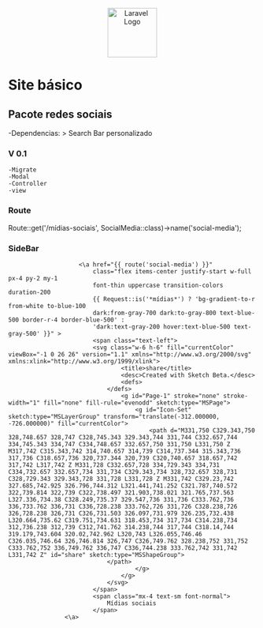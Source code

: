<p align="center"><a href="https://github.com/laiguz" target="_blank"><img src="https://avatars.githubusercontent.com/u/138938048?v=4" width="100" alt="Laravel Logo"></a></p>

# Site básico 
## Pacote redes sociais
-Dependencias: 
    > Search Bar personalizado
### V 0.1 
    -Migrate
    -Modal
    -Controller
    -view

### Route
Route::get('/mídias-sociais', SocialMedia::class)->name('social-media');

### SideBar
                        <\a href="{{ route('social-media') }}"
                            class="flex items-center justify-start w-full px-4 py-2 my-1
                            font-thin uppercase transition-colors duration-200
                            {{ Request::is('*mídias*') ? 'bg-gradient-to-r from-white to-blue-100
                            dark:from-gray-700 dark:to-gray-800 text-blue-500 border-r-4 border-blue-500' :
                            'dark:text-gray-200 hover:text-blue-500 text-gray-500' }}" >
                            <span class="text-left">
                            <svg class="w-6 h-6" fill="currentColor" viewBox="-1 0 26 26" version="1.1" xmlns="http://www.w3.org/2000/svg" xmlns:xlink="http://www.w3.org/1999/xlink">
                                    <title>share</title>
                                    <desc>Created with Sketch Beta.</desc>
                                    <defs>
                                </defs>
                                    <g id="Page-1" stroke="none" stroke-width="1" fill="none" fill-rule="evenodd" sketch:type="MSPage">
                                        <g id="Icon-Set" sketch:type="MSLayerGroup" transform="translate(-312.000000, -726.000000)" fill="currentColor">
                                            <path d="M331,750 C329.343,750 328,748.657 328,747 C328,745.343 329.343,744 331,744 C332.657,744 334,745.343 334,747 C334,748.657 332.657,750 331,750 L331,750 Z M317,742 C315.343,742 314,740.657 314,739 C314,737.344 315.343,736 317,736 C318.657,736 320,737.344 320,739 C320,740.657 318.657,742 317,742 L317,742 Z M331,728 C332.657,728 334,729.343 334,731 C334,732.657 332.657,734 331,734 C329.343,734 328,732.657 328,731 C328,729.343 329.343,728 331,728 L331,728 Z M331,742 C329.23,742 327.685,742.925 326.796,744.312 L321.441,741.252 C321.787,740.572 322,739.814 322,739 C322,738.497 321.903,738.021 321.765,737.563 L327.336,734.38 C328.249,735.37 329.547,736 331,736 C333.762,736 336,733.762 336,731 C336,728.238 333.762,726 331,726 C328.238,726 326,728.238 326,731 C326,731.503 326.097,731.979 326.235,732.438 L320.664,735.62 C319.751,734.631 318.453,734 317,734 C314.238,734 312,736.238 312,739 C312,741.762 314.238,744 317,744 C318.14,744 319.179,743.604 320.02,742.962 L320,743 L326.055,746.46 C326.035,746.64 326,746.814 326,747 C326,749.762 328.238,752 331,752 C333.762,752 336,749.762 336,747 C336,744.238 333.762,742 331,742 L331,742 Z" id="share" sketch:type="MSShapeGroup">
                                </path>
                                        </g>
                                    </g>
                                </svg>
                            </span>
                            <span class="mx-4 text-sm font-normal">
                                Mídias sociais
                            </span>
                    <\a>
                                
